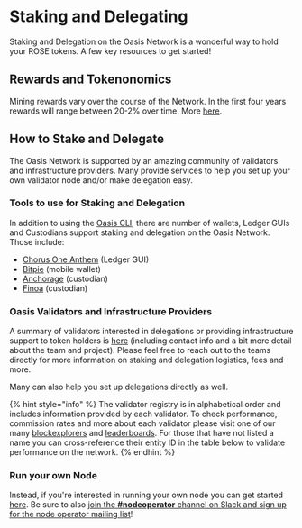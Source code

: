 # Staking and Delegating

Staking and Delegation on the Oasis Network is a wonderful way to hold your ROSE tokens. A few key resources to get started!

## Rewards and Tokenonomics

Mining rewards vary over the course of the Network. In the first four years rewards will range between 20-2% over time. More [here](https://docs.oasis.dev/oasis-network-primer/token-metrics-and-distribution#staking-incentives).

## How to Stake and Delegate

The Oasis Network is supported by an amazing community of validators and infrastructure providers. Many provide services to help you set up your own validator node and/or make delegation easy.

### Tools to use for Staking and Delegation

In addition to using the [Oasis CLI](oasis-cli-tools/), there are number of wallets, Ledger GUIs and Custodians support staking and delegation on the Oasis Network. Those include:

* [Chorus One Anthem](https://anthem.chorus.one/) \(Ledger GUI\)
* [Bitpie](https://bitpie.com/) \(mobile wallet\)
* [Anchorage](https://anchorage.com/) \(custodian\)
* [Finoa](https://finoa.io/) \(custodian\)

### Oasis Validators and Infrastructure Providers

A summary of validators interested in delegations or providing infrastructure support to token holders is [here](https://airtable.com/shrPKNSKjc8rkAhEn) \(including contact info and a bit more detail about the team and project\). Please feel free to reach out to the teams directly for more information on staking and delegation logistics, fees and more.

Many can also help you set up delegations directly as well.

{% hint style="info" %}
The validator registry is in alphabetical order and includes information provided by each validator. To check performance, commission rates and more about each validator please visit one of our many [blockexplorers](https://github.com/oasisprotocol/docs/tree/8f97350dab7994478e9e3d1e4543c0b2b1a8ca12/manage-tokens/www.oasisscan.com) and [leaderboards](https://hubble.figment.io/oasis/chains/mainnet-beta). For those that have not listed a name you can cross-reference their entity ID in the table below to validate performance on the network.
{% endhint %}

### Run your own Node

Instead, if you're interested in running your own node you can get started [here](../run-a-node/node-operator-overview.md). Be sure to also [join the **\#nodeoperator** channel on Slack and sign up for the node operator mailing list](../oasis-network/connect-with-us.md#social-media-channels)!

